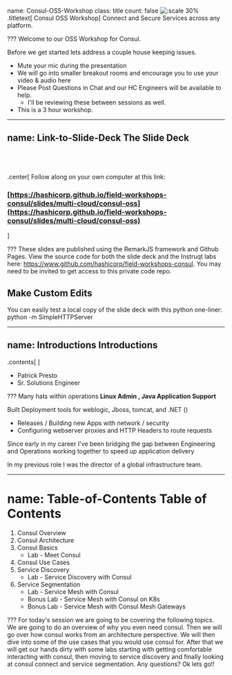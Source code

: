 name: Consul-OSS-Workshop
class: title
count: false
![:scale 30%](images/consul_logo.svg)
.titletext[
Consul OSS Workshop]
Connect and Secure Services across any platform.

???
Welcome to our OSS Workshop for Consul.

Before we get started lets address a couple house keeping issues.
* Mute your mic during the presentation
* We will go into smaller breakout rooms and encourage you to use your video & audio here
* Please Post Questions in Chat and our HC Engineers will be available to help.
  * I'll be reviewing these between sessions as well.
* This is a 3 hour workshop.

---
name: Link-to-Slide-Deck
The Slide Deck
-------------------------
<br><br><br>
.center[
Follow along on your own computer at this link:

### [https://hashicorp.github.io/field-workshops-consul/slides/multi-cloud/consul-oss](https://hashicorp.github.io/field-workshops-consul/slides/multi-cloud/consul-oss)
]

???
These slides are published using the RemarkJS framework and Github Pages. View the source code for both the slide deck and the Instruqt labs here: https://www.github.com/hashicorp/field-workshops-consul. You may need to be invited to get access to this private code repo.

## Make Custom Edits
You can easily test a local copy of the slide deck with this python one-liner:
python -m SimpleHTTPServer

---
name: Introductions
Introductions
-------------------------

.contents[ ]
* Patrick Presto
* Sr. Solutions Engineer

???
Many hats within operations   **Linux Admin  ,  Java Application Support**

Built Deployment tools for weblogic, Jboss, tomcat, and .NET ()
* Releases / Building new Apps with network / security 
* Configuring webserver proxies and  HTTP Headers to route requests
  
Since early in my career I've been bridging the gap between Engineering and Operations working together to speed up application delivery 

In my previous role I was the director of a global infrastructure team.

---
name: Table-of-Contents
Table of Contents
=========================

1. Consul Overview
2. Consul Architecture
3. Consul Basics
    * Lab - Meet Consul
4. Consul Use Cases
5. Service Discovery
    * Lab - Service Discovery with Consul
6. Service Segmentation
    * Lab - Service Mesh with Consul
    * Bonus Lab - Service Mesh with Consul on K8s
    * Bonus Lab - Service Mesh with Consul Mesh Gateways

???
For today's session we are going to be covering the following topics.  
We are going to do an overview of why you even need consul.  Then we will go over how consul works from an architecture perspective.  We will then dive into some of the use cases that you would use consul for.  After that we will get our hands dirty with some labs starting with getting comfortable interacting with consul, then moving to service discovery and finally looking at consul connect and service segmentation.  Any questions?  Ok lets go!!
